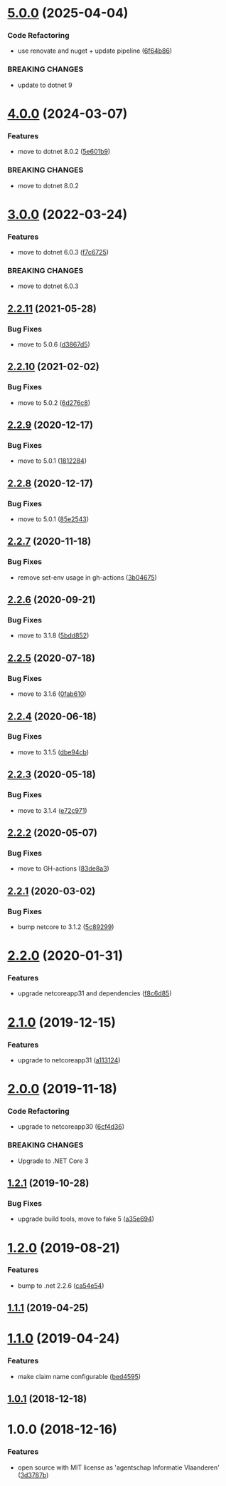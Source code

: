 # [5.0.0](https://github.com/informatievlaanderen/remote-ipaddress-middleware/compare/v4.0.0...v5.0.0) (2025-04-04)


### Code Refactoring

* use renovate and nuget + update pipeline ([6f64b86](https://github.com/informatievlaanderen/remote-ipaddress-middleware/commit/6f64b8631da5fca0b09637f4cc5e3342c7b62f7e))


### BREAKING CHANGES

* update to dotnet 9

# [4.0.0](https://github.com/informatievlaanderen/remote-ipaddress-middleware/compare/v3.0.0...v4.0.0) (2024-03-07)


### Features

* move to dotnet 8.0.2 ([5e601b9](https://github.com/informatievlaanderen/remote-ipaddress-middleware/commit/5e601b9aba891f9896669f6b943dd83cd813d4e8))


### BREAKING CHANGES

* move to dotnet 8.0.2

# [3.0.0](https://github.com/informatievlaanderen/remote-ipaddress-middleware/compare/v2.2.11...v3.0.0) (2022-03-24)


### Features

* move to dotnet 6.0.3 ([f7c6725](https://github.com/informatievlaanderen/remote-ipaddress-middleware/commit/f7c6725963d2190bf12e58ee54c09fd1d56ea548))


### BREAKING CHANGES

* move to dotnet 6.0.3

## [2.2.11](https://github.com/informatievlaanderen/remote-ipaddress-middleware/compare/v2.2.10...v2.2.11) (2021-05-28)


### Bug Fixes

* move to 5.0.6 ([d3867d5](https://github.com/informatievlaanderen/remote-ipaddress-middleware/commit/d3867d5d8e7615511ec17a82a557f44d7e55e1d9))

## [2.2.10](https://github.com/informatievlaanderen/remote-ipaddress-middleware/compare/v2.2.9...v2.2.10) (2021-02-02)


### Bug Fixes

* move to 5.0.2 ([6d276c8](https://github.com/informatievlaanderen/remote-ipaddress-middleware/commit/6d276c88149633e9bf6c989f13c5c37c1406be16))

## [2.2.9](https://github.com/informatievlaanderen/remote-ipaddress-middleware/compare/v2.2.8...v2.2.9) (2020-12-17)


### Bug Fixes

* move to 5.0.1 ([1812284](https://github.com/informatievlaanderen/remote-ipaddress-middleware/commit/1812284634567dacd5c1091f2f3af2bb89bd41f2))

## [2.2.8](https://github.com/informatievlaanderen/remote-ipaddress-middleware/compare/v2.2.7...v2.2.8) (2020-12-17)


### Bug Fixes

* move to 5.0.1 ([85e2543](https://github.com/informatievlaanderen/remote-ipaddress-middleware/commit/85e2543e9b69210fe419c576ee7234e38a41f348))

## [2.2.7](https://github.com/informatievlaanderen/remote-ipaddress-middleware/compare/v2.2.6...v2.2.7) (2020-11-18)


### Bug Fixes

* remove set-env usage in gh-actions ([3b04675](https://github.com/informatievlaanderen/remote-ipaddress-middleware/commit/3b0467505de947dddf35adf99246cddda7e5ac6c))

## [2.2.6](https://github.com/informatievlaanderen/remote-ipaddress-middleware/compare/v2.2.5...v2.2.6) (2020-09-21)


### Bug Fixes

* move to 3.1.8 ([5bdd852](https://github.com/informatievlaanderen/remote-ipaddress-middleware/commit/5bdd852aca7207dd5703d4cc140781b0b6d4793c))

## [2.2.5](https://github.com/informatievlaanderen/remote-ipaddress-middleware/compare/v2.2.4...v2.2.5) (2020-07-18)


### Bug Fixes

* move to 3.1.6 ([0fab610](https://github.com/informatievlaanderen/remote-ipaddress-middleware/commit/0fab6100eb0564f79d63eefbc9987406f43984fb))

## [2.2.4](https://github.com/informatievlaanderen/remote-ipaddress-middleware/compare/v2.2.3...v2.2.4) (2020-06-18)


### Bug Fixes

* move to 3.1.5 ([dbe94cb](https://github.com/informatievlaanderen/remote-ipaddress-middleware/commit/dbe94cbb6408a2e0309efb68e8cb71e4d73cec7d))

## [2.2.3](https://github.com/informatievlaanderen/remote-ipaddress-middleware/compare/v2.2.2...v2.2.3) (2020-05-18)


### Bug Fixes

* move to 3.1.4 ([e72c971](https://github.com/informatievlaanderen/remote-ipaddress-middleware/commit/e72c97156090b30c52111e80cddce58847ac61b0))

## [2.2.2](https://github.com/informatievlaanderen/remote-ipaddress-middleware/compare/v2.2.1...v2.2.2) (2020-05-07)


### Bug Fixes

* move to GH-actions ([83de8a3](https://github.com/informatievlaanderen/remote-ipaddress-middleware/commit/83de8a3972bb10f4f6798767dc771add093e339f))

## [2.2.1](https://github.com/informatievlaanderen/remote-ipaddress-middleware/compare/v2.2.0...v2.2.1) (2020-03-02)


### Bug Fixes

* bump netcore to 3.1.2 ([5c89299](https://github.com/informatievlaanderen/remote-ipaddress-middleware/commit/5c89299549edc27e45400e83312fbfd6c0eac538))

# [2.2.0](https://github.com/informatievlaanderen/remote-ipaddress-middleware/compare/v2.1.0...v2.2.0) (2020-01-31)


### Features

* upgrade netcoreapp31 and dependencies ([f8c6d85](https://github.com/informatievlaanderen/remote-ipaddress-middleware/commit/f8c6d85cce3a93a8fdd4023a6eeaa95cb9e7d165))

# [2.1.0](https://github.com/informatievlaanderen/remote-ipaddress-middleware/compare/v2.0.0...v2.1.0) (2019-12-15)


### Features

* upgrade to netcoreapp31 ([a113124](https://github.com/informatievlaanderen/remote-ipaddress-middleware/commit/a113124736db7fd7dcf08b862132850acf325da9))

# [2.0.0](https://github.com/informatievlaanderen/remote-ipaddress-middleware/compare/v1.2.1...v2.0.0) (2019-11-18)


### Code Refactoring

* upgrade to netcoreapp30 ([6cf4d36](https://github.com/informatievlaanderen/remote-ipaddress-middleware/commit/6cf4d36))


### BREAKING CHANGES

* Upgrade to .NET Core 3

## [1.2.1](https://github.com/informatievlaanderen/remote-ipaddress-middleware/compare/v1.2.0...v1.2.1) (2019-10-28)


### Bug Fixes

* upgrade build tools, move to fake 5 ([a35e694](https://github.com/informatievlaanderen/remote-ipaddress-middleware/commit/a35e694))

# [1.2.0](https://github.com/informatievlaanderen/remote-ipaddress-middleware/compare/v1.1.1...v1.2.0) (2019-08-21)


### Features

* bump to .net 2.2.6 ([ca54e54](https://github.com/informatievlaanderen/remote-ipaddress-middleware/commit/ca54e54))

## [1.1.1](https://github.com/informatievlaanderen/remote-ipaddress-middleware/compare/v1.1.0...v1.1.1) (2019-04-25)

# [1.1.0](https://github.com/informatievlaanderen/remote-ipaddress-middleware/compare/v1.0.1...v1.1.0) (2019-04-24)


### Features

* make claim name configurable ([bed4595](https://github.com/informatievlaanderen/remote-ipaddress-middleware/commit/bed4595))

## [1.0.1](https://github.com/informatievlaanderen/remote-ipaddress-middleware/compare/v1.0.0...v1.0.1) (2018-12-18)

# 1.0.0 (2018-12-16)


### Features

* open source with MIT license as 'agentschap Informatie Vlaanderen' ([3d3787b](https://github.com/informatievlaanderen/remote-ipaddress-middleware/commit/3d3787b))
